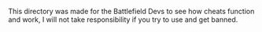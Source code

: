 This directory was made for the Battlefield Devs to see how cheats function and work, I will not take responsibility if you try to use and get banned.

